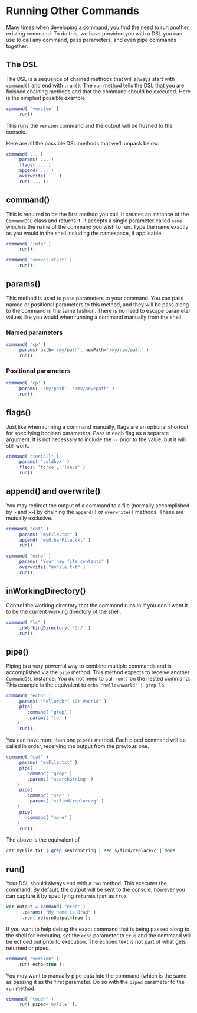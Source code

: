 # Running Other Commands

Many times when developing a command, you find the need to run another, existing command. To do this, we have provided you with a DSL you can use to call any command, pass parameters, and even pipe commands together.

## The DSL

The DSL is a sequence of chained methods that will always start with `command()` and end with `.run()`. The `run` method tells the DSL that you are finished chaining methods and that the command should be executed. Here is the simplest possible example:

```javascript
command( 'version' )
    .run();
```

This runs the `version` command and the output will be flushed to the console.

Here are all the possible DSL methods that we'll unpack below:

```javascript
command( ... )
    .params( ... )
    .flags( ... )
    .append( ... )
    .overwrite( ... )
    .run( ... );
```

## command\(\)

This is required to be the first method you call. It creates an instance of the `CommandDSL` class and returns it. It accepts a single parameter called `name` which is the name of the command you wish to run. Type the name exactly as you would in the shell including the namespace, if applicable.

```javascript
command( 'info' )
    .run();

command( 'server start' )
    .run();
```

## params\(\)

This method is used to pass parameters to your command. You can pass named or positional parameters to this method, and they will be pass along to the command in the same fashion. There is no need to escape parameter values like you would when running a command manually from the shell.

### Named parameters

```javascript
command( 'cp' )
    .params( path='/my/path', newPath='/my/new/path' )
    .run();
```

### Positional parameters

```javascript
command( 'cp' )
    .params( '/my/path', '/my/new/path' )
    .run();
```

## flags\(\)

Just like when running a command manually, flags are an optional shortcut for specifying boolean parameters. Pass in each flag as a separate argument. It is not necessary to include the `--` prior to the value, but it will still work.

```javascript
command( "install" )
    .params( 'coldbox' )
    .flags( 'force', '!save' )
    .run();
```

## append\(\) and overwrite\(\)

You may redirect the output of a command to a file \(normally accomplished by `>` and `>>`\) by chaining the `append()` or `overwrite()` methods. These are mutually exclusive.

```javascript
command( "cat" )
    .params( "myFile.txt" )
    .append( "myOtherFile.txt" )
    .run();

command( "echo" )
    .params( "Your new file contents" )
    .overwrite( "myFile.txt" )
    .run();
```

## inWorkingDirectory\(\)

Control the working directory that the command runs in if you don't want it to be the current working directory of the shell.

```javascript
command( "ls" )
    .inWorkingDirectory( 'C:/' )
    .run();
```

## pipe\(\)

Piping is a very powerful way to combine multiple commands and is accomplished via the `pipe` method. This method expects to receive another `CommandDSL` instance. You do not need to call `run()` on the nested command. This example is the equivalent to `echo "hello\nworld" | grep lo`.

```javascript
command( "echo" )
    .params( "hello#chr( 10) #world" )
    .pipe( 
        command( "grep" )
        .params( "lo" )
    )
    .run();
```

You can have more than one `pipe()` method. Each piped command will be called in order, receiving the output from the previous one.

```javascript
command( "cat" )
    .params( "myFile.txt" )
    .pipe( 
        command( "grep" )
        .params( "searchString" )
    )
    .pipe( 
        command( "sed" )
        .params( "s/find/replace/g" )
    )
    .pipe( 
        command( "more" )
    )
    .run();
```

The above is the equivalent of

```bash
cat myFile.txt | grep searchString | sed s/find/replace/g | more
```

## run\(\)

Your DSL should always end with a `run` method. This executes the command. By default, the output will be sent to the console, however you can capture it by specifying `returnOutput` as `true`.

```javascript
var output = command( "echo" )
      .params( "My name is Brad" )
      .run( returnOutput=true );
```

If you want to help debug the exact command that is being passed along to the shell for executing, set the `echo` parameter to `true` and the command will be echoed out prior to execution. The echoed text is not part of what gets returned or piped.

```javascript
command( "version" )
    .run( echo=true );
```

You may want to manually pipe data into the command \(which is the same as passing it as the first parameter. Do so with the `piped` parameter to the `run` method.

```javascript
command( "touch" )
    .run( piped='myFile' );
```

